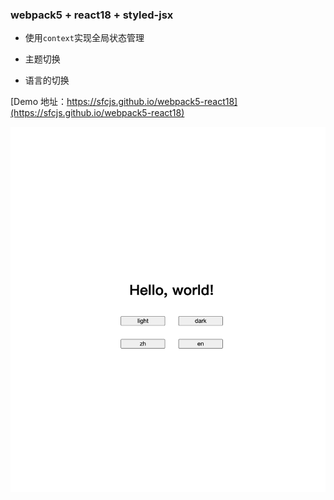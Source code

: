 ### webpack5 + react18 + styled-jsx

- 使用`context`实现全局状态管理

- 主题切换

- 语言的切换

[Demo 地址：https://sfcjs.github.io/webpack5-react18](https://sfcjs.github.io/webpack5-react18)

<img src="./public/demo.png" />
